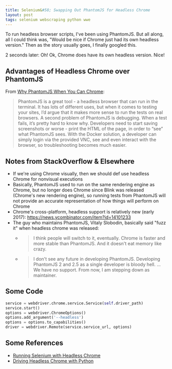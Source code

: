 ```yaml
---
title: Selenium&#58; Swapping Out PhantomJS for Headless Chrome
layout: post
tags: selenium webscraping python wwe
---
```


To run headless browser scripts, I've been using PhantomJS. But all along, all I could think was, "Would
be nice if Chrome just had its own headless version."  Then as the story usually goes, I finally googled this.

2 seconds later:  Oh! Ok, Chrome does have its own headless version.  Nice!

## Advantages of Headless Chrome over PhantomJS 
From [Why PhantomJS When You Can Chrome](https://www.gizra.com/content/phantomjs-chrome-docker-selenium-standalone/):
> PhantomJS is a great tool - a headless browser that can run in the terminal. It has lots of different uses, but when it 
> comes to testing your sites, I’d argue that it makes more sense to run the tests on real browsers. A second problem of 
> PhantomJS is debugging. When a test fails, it’s pretty hard to know why. Developers need to start saving screenshots or 
> worse - print the HTML of the page, in order to “see” what PhantomJS sees. With the Docker solution, a developer can 
> simply login via the provided VNC, see and even interact with the browser, so troubleshooting becomes much easier.

## Notes from StackOverflow & Elsewhere
* If we're using Chrome visually, then we should def use headless Chrome for nonvisual executions
* Basically, PhantomJS used to run on the same rendering engine as Chrome, but no longer does Chrome since Blink was released (Chrome's new rendering engine), so running tests from PhantomJS will not provide an accurate representation of how things will perform on Chrome
* Chrome's cross-platform, headless support is relatively new (early 2017): https://news.ycombinator.com/item?id=14101233
* The guy who maintains PhantomJS, Vitaly Slobodin, basically said "fuzz it" when headless chrome was released:
  - > I think people will switch to it, eventually. Chrome is faster and more stable than PhantomJS. And it doesn't eat memory like crazy.
  - > I don't see any future in developing PhantomJS. Developing PhantomJS 2 and 2.5 as a single developer is bloody hell. ... We have no support. From now, I am stepping down as maintainer.

## Some Code
```python
service = webdriver.chrome.service.Service(self.driver_path)
service.start()
options = webdriver.ChromeOptions()
options.add_argument('--headless')
options = options.to_capabilities()
driver = webdriver.Remote(service.service_url, options)
```

## Some References
* [Running Selenium with Headless Chrome]( https://intoli.com/blog/running-selenium-with-headless-chrome/)
* [Driving Headless Chrome with Python](https://duo.com/blog/driving-headless-chrome-with-python)
